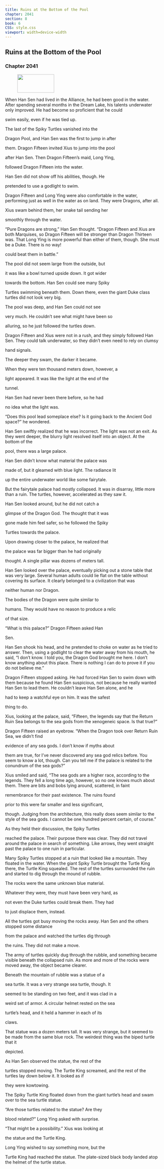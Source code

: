 ```yaml
---
title: Ruins at the Bottom of the Pool
chapter: 2041
section: 8
book: 6
CSS: style.css
viewport: width=device-width
---
```


## Ruins at the Bottom of the Pool

### Chapter 2041

<figure>
	<img src="../Images/gem.gif" alt="" id="gem" width="120" height="60" />
</figure>

When Han Sen had lived in the Alliance, he had been good in the water. After spending several months in the Dream Lake, his talents underwater only improved. He had become so proficient that he could

swim easily, even if he was tied up.

The last of the Spiky Turtles vanished into the

Dragon Pool, and Han Sen was the first to jump in after

them. Dragon Fifteen invited Xius to jump into the pool

after Han Sen. Then Dragon Fifteen’s maid, Long Ying,

followed Dragon Fifteen into the water.

Han Sen did not show off his abilities, though. He

pretended to use a godlight to swim.

Dragon Fifteen and Long Ying were also comfortable in the water, performing just as well in the water as on land. They were Dragons, after all.

Xius swam behind them, her snake tail sending her

smoothly through the water.

“Pure Dragons are strong,” Han Sen thought. “Dragon Fifteen and Xius are both Marquises, so Dragon Fifteen will be stronger than Dragon Thirteen was. That Long Ying is more powerful than either of them, though. She must be a Duke. There is no way!

could beat them in battle.”

The pool did not seem large from the outside, but

it was like a bowl turned upside down. It got wider

towards the bottom. Han Sen could see many Spiky

Turtles swimming beneath them. Down there, even the giant Duke class turtles did not look very big.

The pool was deep, and Han Sen could not see

very much. He couldn’t see what might have been so

alluring, so he just followed the turtles down.

Dragon Fifteen and Xius were not in a rush, and they simply followed Han Sen. They could talk underwater, so they didn’t even need to rely on clumsy

hand signals.

The deeper they swam, the darker it became.

When they were ten thousand meters down, however, a

light appeared. It was like the light at the end of the

tunnel.

Han Sen had never been there before, so he had

no idea what the light was.

“Does this pool lead someplace else? Is it going back to the Ancient God space?” he wondered.

Han Sen swiftly realized that he was incorrect. The light was not an exit. As they went deeper, the blurry light resolved itself into an object. At the bottom of the

pool, there was a large palace.

Han Sen didn’t know what material the palace was

made of, but it gleamed with blue light. The radiance lit

up the entire underwater world like some fairytale.

But the fairytale palace had mostly collapsed. It was in disarray, little more than a ruin. The turtles, however, accelerated as they saw it.

Han Sen looked around, but he did not catch a

glimpse of the Dragon God. The thought that it was

gone made him feel safer, so he followed the Spiky

Turtles towards the palace.

Upon drawing closer to the palace, he realized that

the palace was far bigger than he had originally

thought. A single pillar was dozens of meters tall.

Han Sen looked over the palace, eventually picking out a stone table that was very large. Several human adults could lie flat on the table without covering its surface. It clearly belonged to a civilization that was

neither human nor Dragon.

The bodies of the Dragon were quite similar to

humans. They would have no reason to produce a relic

of that size.

“What is this palace?” Dragon Fifteen asked Han

Sen.

Han Sen shook his head, and he pretended to choke on water as he tried to answer. Then, using a godlight to clear the water away from his mouth, he said, “I don’t know. I told you, the Dragon God brought me here. I don’t know anything about this place. There is nothing I can do to prove it if you do not believe me.”

Dragon Fifteen stopped asking. He had forced Han Sen to swim down with them because he found Han Sen suspicious, not because he really wanted Han Sen to lead them. He couldn’t leave Han Sen alone, and he

had to keep a watchful eye on him. It was the safest

thing to do.

Xius, looking at the palace, said, “Fifteen, the legends say that the Return Ruin Sea belongs to the sea gods from the xenogeneic space. Is that true?”

Dragon Fifteen raised an eyebrow. “When the Dragon took over Return Ruin Sea, we didn’t find

evidence of any sea gods. I don’t know if myths about

them are true, for I’ve never discovered any sea god relics before. You seem to know a lot, though. Can you tell me if the palace is related to the conundrum of the sea gods?”

Xius smiled and said, “The sea gods are a higher race, according to the legends. They fell a long time ago, however, so no one knows much about them. There are bits and bobs lying around, scattered, in faint

remembrance for their past existence. The ruins found

prior to this were far smaller and less significant,

though. Judging from the architecture, this really does seem similar to the style of the sea gods. I cannot be one hundred percent certain, of course.”

As they held their discussion, the Spiky Turtles

reached the palace. Their purpose there was clear. They did not travel around the palace in search of something. Like arrows, they went straight past the palace to one ruin in particular.

Many Spiky Turtles stopped at a ruin that looked like a mountain. They floated in the water. When the giant Spiky Turtle brought the Turtle King there, the Turtle King squealed. The rest of the turtles surrounded the ruin and started to dig through the mound of rubble.

The rocks were the same unknown blue material.

Whatever they were, they must have been very hard, as

not even the Duke turtles could break them. They had

to just displace them, instead.

All the turtles got busy moving the rocks away. Han Sen and the others stopped some distance

from the palace and watched the turtles dig through

the ruins. They did not make a move.

The army of turtles quickly dug through the rubble, and something became visible beneath the collapsed ruin. As more and more of the rocks were moved away, the object became clearer.

Beneath the mountain of rubble was a statue of a

sea turtle. It was a very strange sea turtle, though. It

seemed to be standing on two feet, and it was clad in a

weird set of armor. A circular helmet rested on the sea

turtle’s head, and it held a hammer in each of its

claws.

That statue was a dozen meters tall. It was very strange, but it seemed to be made from the same blue rock. The weirdest thing was the biped turtle that it

depicted.

As Han Sen observed the statue, the rest of the

turtles stopped moving. The Turtle King screamed, and the rest of the turtles lay down below it. It looked as if

they were kowtowing.

The Spiky Turtle King floated down from the giant turtle’s head and swam over to the sea turtle statue.

“Are those turtles related to the statue? Are they

blood related?” Long Ying asked with surprise.

“That might be a possibility.” Xius was looking at

the statue and the Turtle King.

Long Ying wished to say something more, but the

Turtle King had reached the statue. The plate-sized black body landed atop the helmet of the turtle statue.
